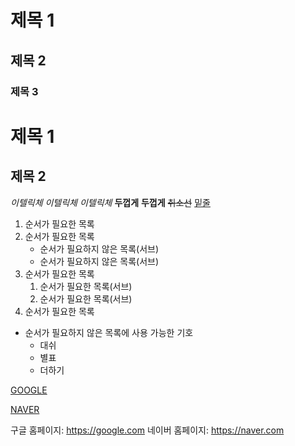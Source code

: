 # 제목 1
## 제목 2
### 제목 3

제목 1
=======

제목 2
-------

<em> 이텔릭체 </em>
*이텔릭체*
_이텔릭체_
**두껍게**
__두껍게__
~~취소선~~
<u>밑줄</u>

1. 순서가 필요한 목록
1. 순서가 필요한 목록
    - 순서가 필요하지 않은 목록(서브)
    - 순서가 필요하지 않은 목록(서브)
1. 순서가 필요한 목록
    1. 순서가 필요한 목록(서브)
    1. 순서가 필요한 목록(서브)
1. 순서가 필요한 목록

- 순서가 필요하지 않은 목록에 사용 가능한 기호
  - 대쉬
  * 별표
  + 더하기


[GOOGLE](https://google.com)

[NAVER](https://naver.com "링크 설명(title)을 작성하세요.")

구글 홈페이지: https://google.com
네이버 홈페이지: <https://naver.com>
